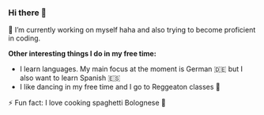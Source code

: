 ### Hi there 👋

🔭 I’m currently working on myself haha and also trying to become proficient in coding.

**Other interesting things I do in my free time:**

 - I learn languages. My main focus at the moment is German 🇩🇪 but I also want to learn Spanish 🇪🇸
  - I like dancing in my free time and I go to Reggeaton classes 🕺
    
⚡ Fun fact: I love cooking spaghetti Bolognese 🍝



<!--
**svetlivaksevski/svetlivaksevski** is a ✨ _special_ ✨ repository because its `README.md` (this file) appears on your GitHub profile.

Here are some ideas to get you started:

- 🔭 I’m currently working on ...
- 🌱 I’m currently learning ...
- 👯 I’m looking to collaborate on ...
- 🤔 I’m looking for help with ...
- 💬 Ask me about ...
- 📫 How to reach me: ...
- 😄 Pronouns: ...
- ⚡ Fun fact: ...
-->
